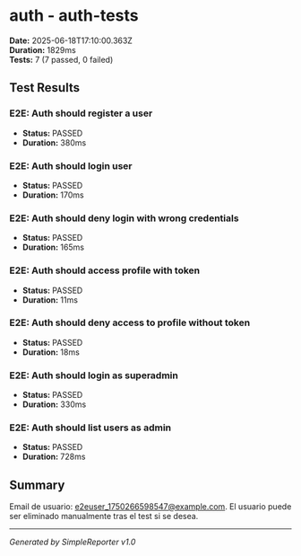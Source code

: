 # auth - auth-tests

**Date:** 2025-06-18T17:10:00.363Z  
**Duration:** 1829ms  
**Tests:** 7 (7 passed, 0 failed)

## Test Results


### E2E: Auth should register a user
- **Status:** PASSED
- **Duration:** 380ms



### E2E: Auth should login user
- **Status:** PASSED
- **Duration:** 170ms



### E2E: Auth should deny login with wrong credentials
- **Status:** PASSED
- **Duration:** 165ms



### E2E: Auth should access profile with token
- **Status:** PASSED
- **Duration:** 11ms



### E2E: Auth should deny access to profile without token
- **Status:** PASSED
- **Duration:** 18ms



### E2E: Auth should login as superadmin
- **Status:** PASSED
- **Duration:** 330ms



### E2E: Auth should list users as admin
- **Status:** PASSED
- **Duration:** 728ms



## Summary

Email de usuario: e2euser_1750266598547@example.com. El usuario puede ser eliminado manualmente tras el test si se desea.

---
*Generated by SimpleReporter v1.0*
